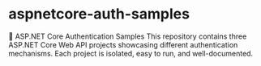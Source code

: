 # aspnetcore-auth-samples
🔐 ASP.NET Core Authentication Samples  This repository contains three ASP.NET Core Web API projects showcasing different authentication mechanisms. Each project is isolated, easy to run, and well-documented.
